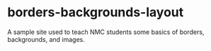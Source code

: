 # borders-backgrounds-layout
A sample site used to teach NMC students some basics of borders, backgrounds, and images.  
